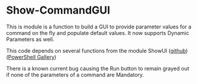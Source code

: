 # Show-CommandGUI
This is module is a function to build a GUI to provide parameter values for a command on the fly and populate default values. It now supports Dynamic Parameters as well.

This code depends on several functions from the module ShowUI ([github](https://github.com/ShowUI/ShowUI))([PowerShell Gallery](https://www.powershellgallery.com/packages/ShowUI/1.5))

There is a known current bug causing the Run button to remain grayed out if none of the parameters of a command are Mandatory.
